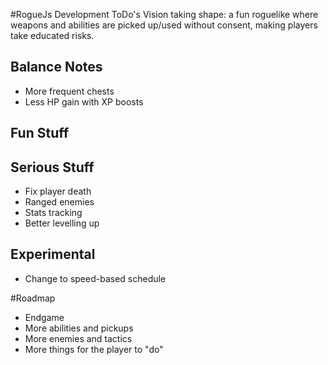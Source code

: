 #RogueJs Development ToDo's
Vision taking shape: a fun roguelike where weapons and abilities are picked up/used without consent,
making players take educated risks.

## Balance Notes
* More frequent chests
* Less HP gain with XP boosts

## Fun Stuff

## Serious Stuff
* Fix player death
* Ranged enemies
* Stats tracking
* Better levelling up

## Experimental
* Change to speed-based schedule

#Roadmap
* Endgame
* More abilities and pickups
* More enemies and tactics
* More things for the player to "do"